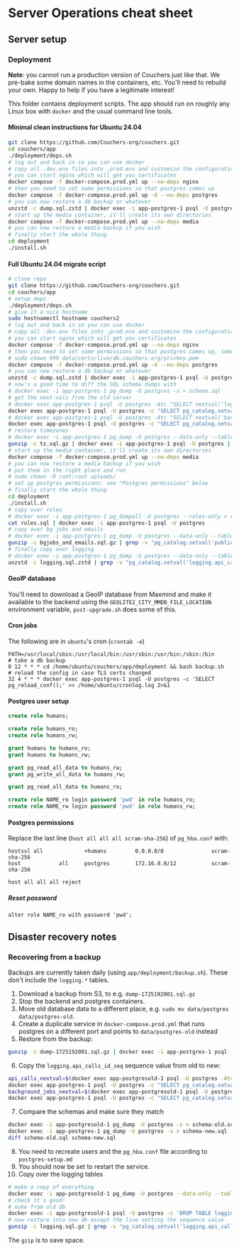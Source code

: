 # Server Operations cheat sheet


## Server setup


### Deployment

**Note**: you cannot run a production version of Couchers just like that. We pre-bake some domain names in the containers, etc. You'll need to rebuild your own. Happy to help if you have a legitimate interest!

This folder contains deployment scripts. The app should run on roughly any Linux box with `docker` and the usual command line tools.

#### Minimal clean instructions for Ubuntu 24.04

```sh
git clone https://github.com/Couchers-org/couchers.git
cd couchers/app
./deployment/deps.sh
# log out and back in so you can use docker
# copy all .dev.env files into .prod.env and customize the configuration
# you can start nginx which will get you certificates
docker compose -f docker-compose.prod.yml up --no-deps nginx
# then you need to set some permissions so that postgres comes up
docker compose -f docker-compose.prod.yml up -d --no-deps postgres
# you can now restore a db backup or whatever
unzstd -c dump.sql.zstd | docker exec -i app-postgres-1 psql -U postgres | tee restore.log
# start up the media container, it'll create its own directories
docker compose -f docker-compose.prod.yml up --no-deps media
# you can now restore a media backup if you wish
# finally start the whole thing
cd deployment
./install.sh
```

#### Full Ubuntu 24.04 migrate script

```sh
# clone repo
git clone https://github.com/Couchers-org/couchers.git
cd couchers/app
# setup deps
./deployment/deps.sh
# give it a nice hostname
sudo hostnamectl hostname couchers2
# log out and back in so you can use docker
# copy all .dev.env files into .prod.env and customize the configuration
# you can start nginx which will get you certificates
docker compose -f docker-compose.prod.yml up --no-deps nginx
# then you need to set some permissions so that postgres comes up, something like:
# sudo chown 999 data/certs/live/db.couchers.org/privkey.pem
docker compose -f docker-compose.prod.yml up -d --no-deps postgres
# you can now restore a db backup or whatever
unzstd -c dump.sql.zstd | docker exec -i app-postgres-1 psql -U postgres | tee restore.log
# now's a good time to diff the SQL schema dumps with
# docker exec -i app-postgres-1 pg_dump -U postgres -s > schema.sql
# get the next-vals from the old server
# docker exec app-postgres-1 psql -U postgres -Atc "SELECT nextval('logging.api_calls_id_seq');"
docker exec app-postgres-1 psql -U postgres -c "SELECT pg_catalog.setval('logging.api_calls_id_seq', LOGGING_SEQ, true);"
# docker exec app-postgres-1 psql -U postgres -Atc "SELECT nextval('background_jobs_id_seq');"
docker exec app-postgres-1 psql -U postgres -c "SELECT pg_catalog.setval('background_jobs_id_seq', BG_JOBS_SEQ, true);"
# restore timezones
# docker exec -i app-postgres-1 pg_dump -U postgres --data-only --table='timezone_areas' | gzip > tz.sql.gz
gunzip -c tz.sql.gz | docker exec -i app-postgres-1 psql -U postgres | tee tz-restore.log
# start up the media container, it'll create its own directories
docker compose -f docker-compose.prod.yml up --no-deps media
# you can now restore a media backup if you wish
# put them in the right place and run
# sudo chown -R root:root uploads/
# set up postgres permissions: see "Postgres permissions" below
# finally start the whole thing
cd deployment
./install.sh
# copy over roles
# docker exec -i app-postgres-1 pg_dumpall -U postgres --roles-only > roles.sql
cat roles.sql | docker exec -i app-postgres-1 psql -U postgres
# copy over bg jobs and emails
# docker exec -i app-postgres-1 pg_dump -U postgres --data-only --table='background_jobs' --table='emails' | gzip > bgjobs_and_emails.sql.gz
gunzip -c bgjobs_and_emails.sql.gz | grep -v "pg_catalog.setval('public.background_jobs_id_seq'," | docker exec -i app-postgres-1 psql -U postgres
# finally copy over logging
# docker exec -i app-postgres-1 pg_dump -U postgres --data-only --table='logging.*' | zstd -11 > logging.sql.zstd
unzstd -c logging.sql.zstd | grep -v "pg_catalog.setval('logging.api_calls_id_seq'," | docker exec -i app-postgres-1 psql -U postgres | tee restore-logging.log
```

#### GeoIP database

You'll need to download a GeoIP database from Maxmind and make it available to the backend using the `GEOLITE2_CITY_MMDB_FILE_LOCATION` environment variable, `post-upgrade.sh` does some of this.


#### Cron jobs

The following are in `ubuntu`'s cron (`crontab -e`)

```
PATH=/usr/local/sbin:/usr/local/bin:/usr/sbin:/usr/bin:/sbin:/bin
# take a db backup
0 12 * * * cd /home/ubuntu/couchers/app/deployment && bash backup.sh
# reload the config in case TLS certs changed
32 4 * * * docker exec app-postgres-1 psql -U postgres -c 'SELECT pg_reload_conf();' >> /home/ubuntu/cronlog.log 2>&1
```

#### Postgres user setup

```sql
create role humans;

create role humans_ro;
create role humans_rw;

grant humans to humans_ro;
grant humans to humans_rw;

grant pg_read_all_data to humans_rw;
grant pg_write_all_data to humans_rw;

grant pg_read_all_data to humans_ro;

create role NAME_ro login password 'pwd' in role humans_ro;
create role NAME_rw login password 'pwd' in role humans_rw;
```

#### Postgres permissions

Replace the last line (`host all all all scram-sha-256`) of `pg_hba.conf` with:

```
hostssl all             +humans         0.0.0.0/0               scram-sha-256
host            all     postgres        172.16.0.0/12           scram-sha-256

host all all all reject
```

##### Reset password

```
alter role NAME_ro with password 'pwd';
```


## Disaster recovery notes


### Recovering from a backup

Backups are currently taken daily (using `app/deployment/backup.sh`). These don't include the `logging.*` tables.

1. Download a backup from S3, to e.g. `dump-1725192001.sql.gz`
2. Stop the backend and postgres containers.
3. Move old database data to a different place, e.g. `sudo mv data/postgres data/postgres-old`.
4. Create a duplicate service in `docker-compose.prod.yml` that runs postgres on a different port and points to `data/psotgres-old` instead
5. Restore from the backup:

```sh
gunzip -c dump-1725192001.sql.gz | docker exec -i app-postgres-1 psql -U postgres | tee restore.log
```

6. Copy the `logging.api_calls_id_seq` sequence value from old to new:

```sh
api_calls_nextval=$(docker exec app-postgresold-1 psql -U postgres -Atc "SELECT nextval('logging.api_calls_id_seq');")
docker exec app-postgres-1 psql -U postgres -c "SELECT pg_catalog.setval('logging.api_calls_id_seq', $api_calls_nextval, true);"
background_jobs_nextval=$(docker exec app-postgresold-1 psql -U postgres -Atc "SELECT nextval('background_jobs_id_seq');")
docker exec app-postgres-1 psql -U postgres -c "SELECT pg_catalog.setval('background_jobs_id_seq', $background_jobs_nextval, true);"
```

7. Compare the schemas and make sure they match

```sh
docker exec -i app-postgresold-1 pg_dump -U postgres -s > schema-old.sql
docker exec -i app-postgres-1 pg_dump -U postgres -s > schema-new.sql
diff schema-old.sql schema-new.sql
```

8. You need to recreate users and the `pg_hba.conf` file according to `postgres-setup.md`
9. You should now be set to restart the service.
10. Copy over the logging tables

```sh
# make a copy of everything
docker exec -i app-postgresold-1 pg_dump -U postgres --data-only --table='logging.*' | gzip > logging.sql.gz
# check it's good!
# nuke from old db
docker exec -i app-postgresold-1 psql -U postgres -c 'DROP TABLE logging.api_calls;'
# now restore into new db except the line setting the sequence value
gunzip -c logging.sql.gz | grep -v "pg_catalog.setval('logging.api_calls_id_seq'," | docker exec -i app-postgres-1 psql -U postgres | tee restore-logging.log
```

The `gzip` is to save space.
